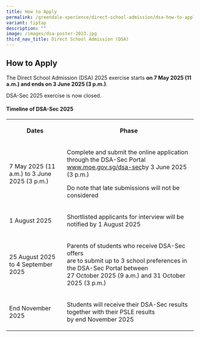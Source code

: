 ```yaml
---
title: How to Apply
permalink: /greendale-xperience/direct-school-admission/dsa-how-to-apply/
variant: tiptap
description: ""
image: /images/dsa-poster-2023.jpg
third_nav_title: Direct School Admission (DSA)
---
```

<h2>How to Apply</h2>
<p></p>
<p>The Direct School Admission (DSA) 2025 exercise starts <strong>on 7 May 2025 (11 a.m.) and ends on 3 June 2025 (3 p.m.)</strong>.</p>
<p>DSA-Sec 2025 exercise is now closed.</p>
<h4>Timeline of DSA-Sec 2025</h4>
<table style="minWidth: 50px">
<colgroup>
<col>
<col>
</colgroup>
<tbody>
<tr>
<th rowspan="1" colspan="1">
<p>Dates</p>
</th>
<th rowspan="1" colspan="1">
<p>Phase</p>
</th>
</tr>
<tr>
<td rowspan="1" colspan="1">
<p>7 May 2025 (11 a.m.) to 3 June 2025 (3 p.m.)</p>
</td>
<td rowspan="1" colspan="1">
<p>Complete and submit the online application through the DSA-Sec Portal
<a href="www.moe.gov.sg/dsa-sec" rel="noopener noreferrer nofollow" target="_blank">www.moe.gov.sg/dsa-sec</a>by 3 June 2025 (3 p.m.)</p>
<p>Do note that late submissions will not be considered</p>
</td>
</tr>
<tr>
<td rowspan="1" colspan="1">
<p>1 August 2025</p>
</td>
<td rowspan="1" colspan="1">
<p>Shortlisted applicants for interview will be notified by 1 August 2025</p>
</td>
</tr>
<tr>
<td rowspan="1" colspan="1">
<p>25 August 2025 to 4 September 2025</p>
</td>
<td rowspan="1" colspan="1">
<p>Parents of students who receive DSA-Sec offers
<br>are to submit up to 3 school preferences in the DSA-Sec Portal between
<br>27 October 2025 (9 a.m.) and 31 October 2025 (3 p.m.)</p>
</td>
</tr>
<tr>
<td rowspan="1" colspan="1">
<p>End November 2025</p>
</td>
<td rowspan="1" colspan="1">
<p>Students will receive their DSA-Sec results together with their PSLE results
<br>by end November 2025</p>
</td>
</tr>
</tbody>
</table>
<p></p>